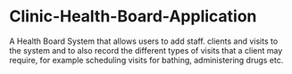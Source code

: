 # Clinic-Health-Board-Application
A Health Board System that allows users to add staff. clients and visits to the system and to also record the different types of visits that a client may require, for example scheduling visits for bathing, administering drugs etc.
